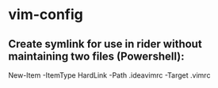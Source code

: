 # vim-config

## Create symlink for use in rider without maintaining two files (Powershell):
New-Item -ItemType HardLink -Path .ideavimrc -Target .vimrc
